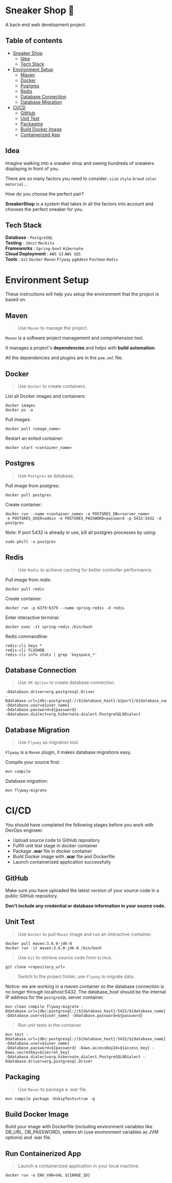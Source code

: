 # Sneaker Shop :athletic_shoe: 

A back-end web development project.

## Table of contents
* [Sneaker Shop](#sneaker-shop-athletic_shoe)     
  * [Idea](#idea)     
  * [Tech Stack](#tech-stack)       
* [Environment Setup](#environment-setup)    
  * [Maven](#maven)    
  * [Docker](#docker)  
  * [Postgres](#postgres)   
  * [Redis](#redis)
  * [Database Connection](#database-connection)  
  * [Database Migration](#database-migration)     
* [CI/CD](#cicd)
  * [GitHub](#github)
  * [Unit Test](#unit-test)
  * [Packaging](#packaging)
  * [Build Docker Image](#build-docker-image)
  * [Containerized App](#run-containerized-app)

## Idea
Imagine walking into a sneaker shop and seeing hundreds of sneakers displaying in front of you.     

There are so many factors you need to consider: `size` `style` `brand` `color` `material`...   
     
How do you choose the perfect pair?         

**SneakerShop** is a system that takes in all the factors into account and chooses the perfect sneaker for you.

## Tech Stack

**Database** : `PostgreSQL`  
**Testing** : `JUnit` `Mockito`  
**Frameworks** : `Spring-boot` `Hibernate`   
**Cloud Deployment** : `AWS S3` `AWS SQS`   
**Tools** : `Git` `Docker` `Maven` `Flyway` `pgAdmin` `Postman` `Redis`

# Environment Setup
These instructions will help you setup the environment that the project is based on.    

## Maven    
>Use `Maven` to manage the project.     
>
`Maven` is a software project management and comprehension tool.   
 
It manages a project's **dependencies** and helps with **build automation**.

All the dependencies and plugins are in the `pom.xml` file.     

## Docker
>Use `Docker` to create containers.
>
List all Docker images and containers:

    docker images
    docker ps -a

Pull images: 
    
    docker pull <image_name>
    
Restart an exited container:
    
    docker start <container_name>

## Postgres
>Use `Postgres` as database.
>
Pull image from postgres:

    docker pull postgres

Create container: 
    
    docker run --name <container_name> -e POSTGRES_DB=<server_name> 
    -e POSTGRES_USER=admin -e POSTGRES_PASSWORD=password -p 5432:5432 -d postgres
    
Note: If port 5432 is already in use, kill all postgres processes by using:
    
    sudo pkill -u postgres

## Redis
>Use `Redis` to achieve caching for better controller performance.
>
Pull image from redis:

    docker pull redis
    
Create container: 

    docker run -p 6379:6379 --name spring-redis -d redis
    
Enter interactive terminal:

    docker exec -it spring-redis /bin/bash 
    
Redis commandline:

    redis-cli keys *
    redis-cli FLUSHDB
    redis-cli info stats | grep 'keyspace_*'

## Database Connection
>Use `VM Option` to create database connection.
>
    -Ddatabase.driver=org.postgresql.Driver
    -Ddatabase.url=jdbc:postgresql://${database_host}:${port}/${database_name}
    -Ddatabase.user=${user_name}
    -Ddatabase.password=${password}
    -Ddatabase.dialect=org.hibernate.dialect.PostgreSQL9Dialect

## Database Migration
>Use `Flyway` as migration tool.
>

`Flyway` is a `Maven` plugin, it makes database migrations easy.     

Compile your source first:  

    mvn compile
    
Database migration: 

    mvn flyway:migrate
    
# CI/CD

You should have completed the following stages before you work with DevOps engineer.

  * Upload source code to GitHub repository
  * Fulfill unit test stage in docker container
  * Package **.war** file in docker container
  * Build Docker image with **.war** file and Dockerfile
  * Launch containerized application successfully

## GitHub

Make sure you have uploaded the latest version of your source code in a public GitHub repository.   

**Don't include any credential or database information in your source code.**

## Unit Test
>Use `Docker` to pull `Maven` image and run an interactive container.
>
    docker pull maven:3.6.0-jdk-8
    docker run -it maven:3.6.0-jdk-8 /bin/bash

>Use `Git` to retrieve source code from `GitHub`.
>
    git clone <repository_url>
    
>Switch to the project folder, use `Flyway` to migrate data.
>
Notice: we are working in a maven container so the database connection is no longer through localhost:5432.
The database_host should be the internal IP address for the `postgreSQL` server container. 

    mvn clean compile flyway:migrate -Ddatabase.url=jdbc:postgresql://${database_host}:5432/${database_name} 
    -Ddatabase.user=${user_name} -Ddatabase.password=${password}
    
>Run unit tests in the container.
>
    mvn test -Ddatabase.url=jdbc:postgresql://${database_host}:5432/${database_name} -Ddatabase.user=${user_name} 
    -Ddatabase.password=${password} -Daws.accessKeyId=${access_key} -Daws.secretKey=${secret_key} 
    -Ddatabase.dialect=org.hibernate.dialect.PostgreSQL9Dialect -Ddatabase.driver=org.postgresql.Driver
    
## Packaging
>Use `Maven` to package a .war file.
>
    mvn compile package -DskipTests=true -q
    
## Build Docker Image
Build your image with Dockerfile (including environment variables like DB_URL, DB_PASSWORD), 
setenv.sh (use environment variables as JVM options) and .war file.

## Run Containerized App
>Launch a containerized application in your local machine.
>

    docker run -e ENV_VAR=VAL ${IAMGE_ID}
    
 
    








